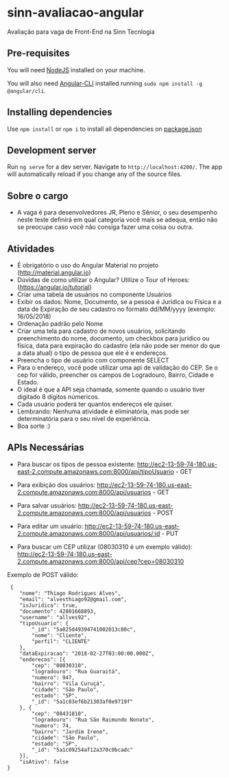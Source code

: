 
# sinn-avaliacao-angular
Avaliação  para vaga de Front-End na Sinn Tecnlogia
  

## Pre-requisites

You will need [NodeJS](https://nodejs.org/en/) installed on your machine.

  

You will also need [Angular-CLI](https://cli.angular.io/) installed running `sudo npm install -g @angular/cli`.

  

## Installing dependencies

  

Use `npm install` or `npm i` to install all dependencies on [package.json](package.json)

  

## Development server

  

Run `ng serve` for a dev server. Navigate to `http://localhost:4200/`. The app will automatically reload if you change any of the source files.

## Sobre o cargo
- A vaga é para desenvolvedores JR, Pleno e Sênior, o seu desempenho neste teste definirá em qual categoria você mais se adequa, então não se preocupe caso você não consiga fazer uma coisa ou outra.

## Atividades
 - É obrigatório o uso do Angular Material no projeto (http://material.angular.io)
 - Dúvidas de como utilizar o Angular? Utilize o Tour of Heroes: (https://angular.io/tutorial)
 - Criar uma tabela de usuários no componente Usuários
 - Exibir os dados: Nome, Documento, se a pessoa é Jurídica ou Física e a data de Expiração de seu cadastro no formato dd/MM/yyyy (exemplo: 16/05/2018)
 - Ordenação padrão pelo Nome
 - Criar uma tela para cadastro de novos usuários, solicitando preenchimento do nome, documento, um checkbox para jurídico ou física, data para expiração do cadastro (ela não pode ser menor do que a data atual) o tipo de pessoa que ele é e endereços.
 - Preencha o tipo de usuário com componente SELECT
 - Para o endereço, você pode utilizar uma api de validação do CEP. Se o cep for válido, preencher os campos de Logradouro, Bairro, Cidade e Estado.
 - O ideal é que a API seja chamada, somente quando o usuário tiver digitado 8 dígitos númericos.
 - Cada usuário poderá ter quantos endereços ele quiser.
 - Lembrando: Nenhuma atividade é eliminatória, mas pode ser determinatória para o seu nível de experiência.
 - Boa sorte :)

## APIs Necessárias

 - Para buscar os tipos de pessoa existente: http://ec2-13-59-74-180.us-east-2.compute.amazonaws.com:8000/api/tipoUsuario - GET
 - Para exibição dos usuários: http://ec2-13-59-74-180.us-east-2.compute.amazonaws.com:8000/api/usuarios - GET
 - Para salvar usuários: http://ec2-13-59-74-180.us-east-2.compute.amazonaws.com:8000/api/usuarios - POST
 - Para editar um usuário: http://ec2-13-59-74-180.us-east-2.compute.amazonaws.com:8000/api/usuarios/:id - PUT

 - Para buscar um CEP utilizar (08030310 é um exemplo válido): http://ec2-13-59-74-180.us-east-2.compute.amazonaws.com:8000/api/cep?cep=08030310


 Exemplo de POST válido:

     {
        "nome": "Thiago Rodrigues Alves",
        "email": "alvesthiago92@gmail.com",
        "isJuridica": true,
        "documento": 42801668893,
        "username": "allves92",
        "tipoUsuario": {
            "_id": "5a025d49394741002013c80c",
            "nome": "Cliente",
            "perfil": "CLIENTE"
        },
        "dataExpiracao": "2018-02-27T03:00:00.000Z",
        "enderecos": [{
            "cep": "08030310",
            "logradouro": "Rua Guaraitá",
            "numero": 947,
            "bairro": "Vila Curuçá",
            "cidade": "São Paulo",
            "estado": "SP",
            "_id": "5a1c03ef6b21303af0e9719f"
        }, {
            "cep": "08431810",
            "logradouro": "Rua São Raimundo Nonato",
            "numero": 74,
            "bairro": "Jardim Irene",
            "cidade": "São Paulo",
            "estado": "SP",
            "_id": "5a1c09254af12a370c0bcadc"
        }],
        "isAtivo": false
    }
